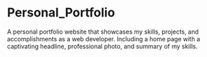 # Personal_Portfolio
A personal portfolio website that showcases my skills, projects, and accomplishments as a web developer. Including a home page with a captivating headline, professional photo, and summary of my skills.
